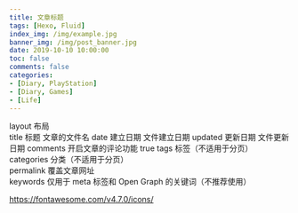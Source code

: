 ```yaml
---
title: 文章标题
tags: [Hexo, Fluid]
index_img: /img/example.jpg
banner_img: /img/post_banner.jpg
date: 2019-10-10 10:00:00
toc: false
comments: false
categories:
- [Diary, PlayStation]
- [Diary, Games]
- [Life]
---
```


layout	布局	
title	标题	文章的文件名
date	建立日期	文件建立日期
updated	更新日期	文件更新日期
comments	开启文章的评论功能	true
tags	标签（不适用于分页）	
categories	分类（不适用于分页）	
permalink	覆盖文章网址	
keywords	仅用于 meta 标签和 Open Graph 的关键词（不推荐使用）	

https://fontawesome.com/v4.7.0/icons/
